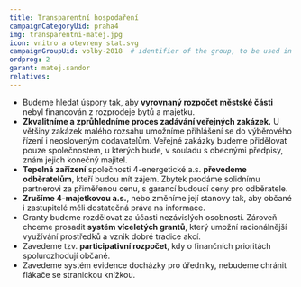 ```yaml
---
title: Transparentní hospodaření
campaignCategoryUid: praha4
img: transparentni-matej.jpg
icon: vnitro a otevreny stat.svg
campaignGroupUid: volby-2018  # identifier of the group, to be used in program point
ordprog: 2
garant: matej.sandor
relatives:
---
```


* Budeme hledat úspory tak, aby **vyrovnaný rozpočet městské části** nebyl financován z rozprodeje bytů a majetku. 
* **Zkvalitníme a zprůhledníme proces zadávání veřejných zakázek.** U většiny zakázek malého rozsahu umožníme přihlášení se do výběrového řízení i neosloveným dodavatelům. Veřejné zakázky budeme přidělovat pouze společnostem, u kterých bude, v souladu s obecnými předpisy, znám jejich konečný majitel. 
* **Tepelná zařízení** společnosti 4-energetické a.s. **převedeme odběratelům**, kteří budou mít zájem. Zbytek prodáme solidnímu partnerovi za přiměřenou cenu, s garancí budoucí ceny pro odběratele.  
* **Zrušíme 4-majetkovou a.s.**, nebo změníme její stanovy tak, aby občané i zastupitelé měli dostatečná práva na informace.
* Granty budeme rozdělovat za účasti nezávislých osobností. Zároveň chceme prosadit **systém víceletých grantů**, který umožní racionálnější využívání prostředků a vznik dobré tradice akcí.
* Zavedeme tzv. **participativní rozpočet**, kdy o finančních prioritách spolurozhodují občané.
* Zavedeme systém evidence docházky pro úředníky, nebudeme chránit flákače se stranickou knížkou.

